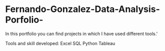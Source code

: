 # Fernando-Gonzalez-Data-Analysis-Porfolio-

In this portfolio you can find projects in which I have used different tools.'


Tools and skill developed:
  Excel
  SQL
  Python
  Tableau
  
